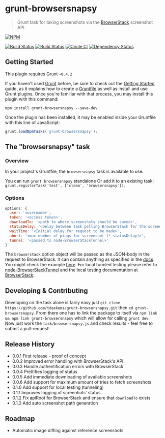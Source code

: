 # grunt-browsersnapsy

> Grunt task for taking screenshots via the [BrowserStack](http://browserstack.com) screenshot API.

[![NPM](https://nodei.co/npm/grunt-browsersnapsy.png?mini=true)](https://nodei.co/npm/grunt-browsersnapsy/)

[![Build Status](https://travis-ci.org/tdeekens/grunt-browsersnapsy.svg?branch=master)](https://travis-ci.org/tdeekens/grunt-browsersnapsy)
[![Build Status](https://drone.io/github.com/tdeekens/grunt-browsersnapsy/status.png)](https://drone.io/github.com/tdeekens/grunt-browsersnapsy/latest)
[![Circle CI](https://circleci.com/gh/tdeekens/grunt-browsersnapsy/tree/master.svg?style=svg)](https://circleci.com/gh/tdeekens/grunt-browsersnapsy/tree/master)
[![Dependency Status](https://david-dm.org/tdeekens/grunt-shrinkwrapsy.svg?style=flat)](https://david-dm.org/tdeekens/grunt-shrinkwrapsy.svg?style=flat)

## Getting Started
This plugin requires Grunt `~0.4.2`

If you haven't used [Grunt](http://gruntjs.com/) before, be sure to check out the [Getting Started](http://gruntjs.com/getting-started) guide, as it explains how to create a [Gruntfile](http://gruntjs.com/sample-gruntfile) as well as install and use Grunt plugins. Once you're familiar with that process, you may install this plugin with this command:

```shell
npm install grunt-browsersnapsy --save-dev
```

Once the plugin has been installed, it may be enabled inside your Gruntfile with this line of JavaScript:

```js
grunt.loadNpmTasks('grunt-browsersnapsy');
```

## The "browsersnapsy" task

### Overview
In your project's Gruntfile, the `browsersnapsy` task is available to use.

You can run `grunt browsersnapsy` standalone
Or add it to an existing task: `grunt.registerTask('test', ['clean', 'browsersnapsy']);`

### Options

```javascript
options: {
  user: '<username>',
  token: '<access token>',
  downloadTo: '<path to where screenshots should be saved>',
  statusDelay: '<Delay between task polling BrowserStack for the screenshots\' status>',
  waitTime: '<Initial delay for request to be made>',
  abort: '<max number of pings for screenshot (* statusDelay)>',
  tunnel: '<passed to node-BrowserStackTunnel>'
}
```

The `browserstack` option object will be passed as the JSON-body in the request to BrowserStack. It can contain anything as specified in the [docs](http://www.browserstack.com/screenshots/api). You might check the example [here](https://github.com/tdeekens/grunt-browsersnapsy/blob/master/grunt/tasks/browsersnapsy.js). For local tunnled testing please refer to [node-BrowserStackTunnel](https://github.com/pghalliday/node-BrowserStackTunnel) and the local testing documentation at [BrowserStack](http://www.browserstack.com/local-testing#config-localhost).

## Developing & Contributing

Developing on the task alone is fairly easy just `git clone https://github.com/tdeekens/grunt-browsersnapsy.git` then `cd grunt-browsersnapsy`. From there one has to link the package to itself via `npm link && npm link grunt-browsersnapsy` which will allow for calling `grunt dev`. Now just work the `task/browsersnapsy.js` and check results - feel free to submit a pull-request!

## Release History
- 0.0.1 First release - proof of concept
- 0.0.2 Improved error handling with BrowserStack's API
- 0.0.3 Handle authentification errors with BrowserStack
- 0.0.4 Prettifies logging of status
- 0.0.5 Add immediate downloading of available screenshots
- 0.0.6 Add support for maximum amount of tries to fetch screenshots
- 0.1.0 Add support for local testing (tunneling)
- 0.1.1 Improves logging of screenhots' status
- 0.1.2 Fix apiRoot for BrowserStack and ensure that `downloadTo` exists
- 0.1.3 Add auto screenshot path generation

## Roadmap
- Automatic image diffing against reference screenshots
